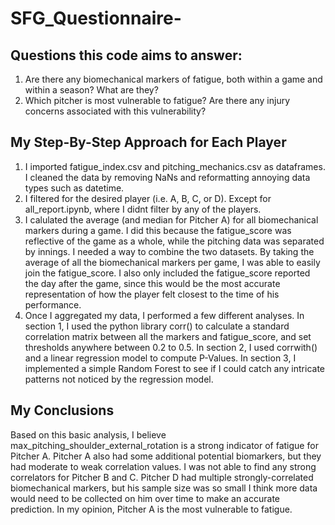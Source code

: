 # SFG_Questionnaire-

## Questions this code aims to answer:
1. Are there any biomechanical markers of fatigue, both within a game and within a season? What are they? 
2. Which pitcher is most vulnerable to fatigue? Are there any injury concerns associated with this vulnerability?

## My Step-By-Step Approach for Each Player
1. I imported fatigue_index.csv and pitching_mechanics.csv as dataframes. I cleaned the data by removing NaNs and reformatting annoying data types such as datetime.
2. I filtered for the desired player (i.e. A, B, C, or D). Except for all_report.ipynb, where I didnt filter by any of the players.
3. I calulated the average (and median for Pitcher A) for all biomechanical markers during a game. I did this because the fatigue_score was reflective of the game as a whole, while the pitching data was separated by innings. I needed a way to combine the two datasets. By taking the average of all the biomechanical markers per game, I was able to easily join the fatigue_score. I also only included the fatigue_score reported the day after the game, since this would be the most accurate representation of how the player felt closest to the time of his performance. 
4. Once I aggregated my data, I performed a few different analyses. In section 1, I used the python library corr() to calculate a standard correlation matrix between all the markers and fatigue_score, and set thresholds anywhere between 0.2 to 0.5. In section 2, I used corrwith() and a linear regression model to compute P-Values. In section 3, I implemented a simple Random Forest to see if I could catch any intricate patterns not noticed by the regression model.

## My Conclusions
Based on this basic analysis, I believe max_pitching_shoulder_external_rotation is a strong indicator of fatigue for Pitcher A. Pitcher A also had some additional potential biomarkers, but they had moderate to weak correlation values. I was not able to find any strong correlators for Pitcher B and C. Pitcher D had multiple strongly-correlated biomechanical markers, but his sample size was so small I think more data would need to be collected on him over time to make an accurate prediction. In my opinion, Pitcher A is the most vulnerable to fatigue. 
